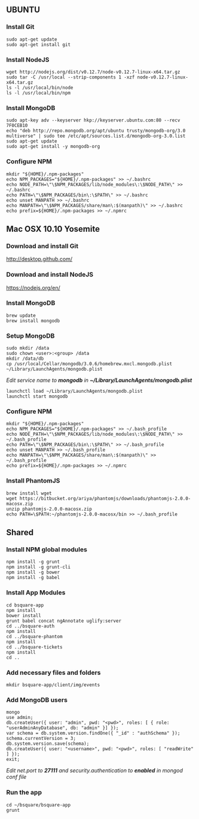 UBUNTU
------

### Install Git
    sudo apt-get update
    sudo apt-get install git

### Install NodeJS
    wget http://nodejs.org/dist/v0.12.7/node-v0.12.7-linux-x64.tar.gz
    sudo tar -C /usr/local --strip-components 1 -xzf node-v0.12.7-linux-x64.tar.gz
    ls -l /usr/local/bin/node
    ls -l /usr/local/bin/npm

### Install MongoDB
    sudo apt-key adv --keyserver hkp://keyserver.ubuntu.com:80 --recv 7F0CEB10
    echo "deb http://repo.mongodb.org/apt/ubuntu trusty/mongodb-org/3.0 multiverse" | sudo tee /etc/apt/sources.list.d/mongodb-org-3.0.list
    sudo apt-get update
    sudo apt-get install -y mongodb-org

### Configure NPM
    mkdir "${HOME}/.npm-packages"
    echo NPM_PACKAGES="${HOME}/.npm-packages" >> ~/.bashrc
    echo NODE_PATH=\"\$NPM_PACKAGES/lib/node_modules\:\$NODE_PATH\" >> ~/.bashrc
    echo PATH=\"\$NPM_PACKAGES/bin\:\$PATH\" >> ~/.bashrc
    echo unset MANPATH >> ~/.bashrc
    echo MANPATH=\"\$NPM_PACKAGES/share/man\:$(manpath)\" >> ~/.bashrc
    echo prefix=${HOME}/.npm-packages >> ~/.npmrc


Mac OSX 10.10 Yosemite
----------------------

### Download and install Git
http://desktop.github.com/

### Download and install NodeJS
https://nodejs.org/en/

### Install MongoDB
    brew update
    brew install mongodb

### Setup MongoDB
    sudo mkdir /data
    sudo chown <user>:<group> /data
    mkdir /data/db
    cp /usr/local/Cellar/mongodb/3.0.6/homebrew.mxcl.mongodb.plist ~/Library/LaunchAgents/mongodb.plist

_Edit service name to **mongodb** in **~/Library/LaunchAgents/mongodb.plist**_  
    
    launchctl load ~/Library/LaunchAgents/mongodb.plist
    launchctl start mongodb

### Configure NPM
    mkdir "${HOME}/.npm-packages"
    echo NPM_PACKAGES="${HOME}/.npm-packages" >> ~/.bash_profile
    echo NODE_PATH=\"\$NPM_PACKAGES/lib/node_modules\:\$NODE_PATH\" >> ~/.bash_profile
    echo PATH=\"\$NPM_PACKAGES/bin\:\$PATH\" >> ~/.bash_profile
    echo unset MANPATH >> ~/.bash_profile
    echo MANPATH=\"\$NPM_PACKAGES/share/man\:$(manpath)\" >> ~/.bash_profile
    echo prefix=${HOME}/.npm-packages >> ~/.npmrc

### Install PhantomJS
    brew install wget
    wget https://bitbucket.org/ariya/phantomjs/downloads/phantomjs-2.0.0-macosx.zip
    unzip phantomjs-2.0.0-macosx.zip
    echo PATH=\$PATH:~/phantomjs-2.0.0-macosx/bin >> ~/.bash_profile

Shared
------

### Install NPM global modules
    npm install -g grunt
    npm install -g grunt-cli
    npm install -g bower
    npm install -g babel

### Install App Modules
    cd bsquare-app
    npm install
    bower install
    grunt babel concat ngAnnotate uglify:server
    cd ../bsquare-auth
    npm install
    cd ../bsquare-phantom
    npm install
    cd ../bsquare-tickets
    npm install
    cd ..

### Add necessary files and folders
    mkdir bsquare-app/client/img/events

### Add MongoDB users
    mongo
    use admin;
    db.createUser({ user: "admin", pwd: "<pwd>", roles: [ { role: "userAdminAnyDatabase", db: "admin" }] });
    var schema = db.system.version.findOne({ "_id" : "authSchema" });
    schema.currentVersion = 3;
    db.system.version.save(schema);
    db.createUser({ user: "<username>", pwd: "<pwd>", roles: [ "readWrite" ] });
    exit;
_Edit net.port to **27111** and security.authentication to **enabled** in mongod conf file_

### Run the app
    cd ~/bsquare/bsquare-app
    grunt

